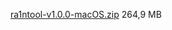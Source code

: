 [ra1ntool-v1.0.0-macOS.zip](https://mega.nz/file/XF93lKzY#J8cO_-m9kuN4-ruw98WB4tgFnGvVfNkxR6Te5lgi7iA) 264,9 MB
